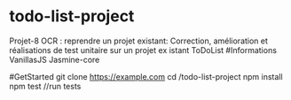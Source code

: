 # todo-list-project
Projet-8 OCR : reprendre un projet existant:
Correction, amélioration et réalisations de test unitaire sur un projet ex istant ToDoList
#Informations
VanillasJS
Jasmine-core

#GetStarted
git clone https://example.com
cd /todo-list-project
npm install
npm test //run tests

